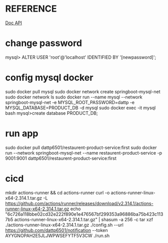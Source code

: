 # REFERENCE
[Doc API](https://auth.api.restaurant.dattpmars.com/swagger-ui/index.html)
# change password
mysql> ALTER USER 'root'@'localhost' IDENTIFIED BY '[newpassword]';
# config mysql docker
sudo docker pull mysql
sudo docker network create springboot-mysql-net
sudo docker network ls
sudo docker run --name mysql --network springboot-mysql-net -e MYSQL_ROOT_PASSWORD=dattp -e MYSQL_DATABASE=PRODUCT_DB -d mysql
sudo docker exec -it mysql bash
mysql>create database PRODUCT_DB;
# run app
sudo docker pull dattp6501/restaurent-product-service:first
sudo docker run --network springboot-mysql-net --name restaurent-product-service -p 9001:9001 dattp6501/restaurent-product-service:first
# cicd
mkdir actions-runner && cd actions-runner
curl -o actions-runner-linux-x64-2.314.1.tar.gz -L https://github.com/actions/runner/releases/download/v2.314.1/actions-runner-linux-x64-2.314.1.tar.gz
echo "6c726a118bbe02cd32e222f890e1e476567bf299353a96886ba75b423c1137b5  actions-runner-linux-x64-2.314.1.tar.gz" | shasum -a 256 -c
tar xzf ./actions-runner-linux-x64-2.314.1.tar.gz
./config.sh --url https://github.com/dattp6501/notification --token AYYGNOPAH2E5JLJWPWSEFYTF5V3CW
./run.sh